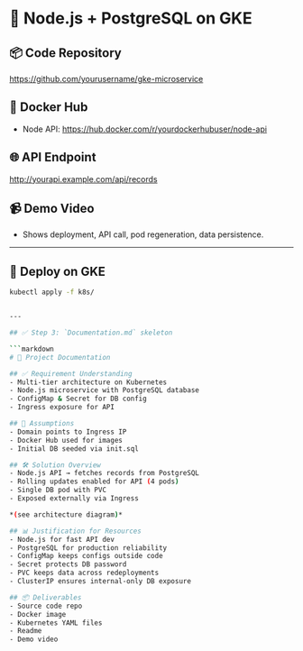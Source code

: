 # 🐳 Node.js + PostgreSQL on GKE

## 📦 Code Repository
https://github.com/yourusername/gke-microservice

## 🐙 Docker Hub
- Node API: https://hub.docker.com/r/yourdockerhubuser/node-api

## 🌐 API Endpoint
http://yourapi.example.com/api/records

## 📹 Demo Video
- Shows deployment, API call, pod regeneration, data persistence.

---

## 🚀 Deploy on GKE
```bash
kubectl apply -f k8s/


---

## ✅ Step 3: `Documentation.md` skeleton

```markdown
# 📄 Project Documentation

## ✅ Requirement Understanding
- Multi-tier architecture on Kubernetes
- Node.js microservice with PostgreSQL database
- ConfigMap & Secret for DB config
- Ingress exposure for API

## 📌 Assumptions
- Domain points to Ingress IP
- Docker Hub used for images
- Initial DB seeded via init.sql

## 🛠️ Solution Overview
- Node.js API → fetches records from PostgreSQL
- Rolling updates enabled for API (4 pods)
- Single DB pod with PVC
- Exposed externally via Ingress

*(see architecture diagram)*

## 📊 Justification for Resources
- Node.js for fast API dev
- PostgreSQL for production reliability
- ConfigMap keeps configs outside code
- Secret protects DB password
- PVC keeps data across redeployments
- ClusterIP ensures internal-only DB exposure

## 📦 Deliverables
- Source code repo
- Docker image
- Kubernetes YAML files
- Readme
- Demo video
